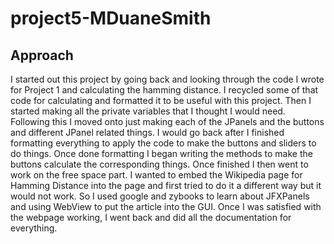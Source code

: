 # project5-MDuaneSmith

## Approach

I started out this project by going back and looking through the code I wrote for Project 1 and calculating the hamming distance.
I recycled some of that code for calculating and formatted it to be useful with this project. Then I started making all the private variables
that I thought I would need. Following this I moved onto just making each of the JPanels and the buttons and different JPanel related
things. I would go back after I finished formatting everything to apply the code to make the buttons and sliders to do things.
Once done formatting I began writing the methods to make the buttons calculate the corresponding things. Once finished I then went
to work on the free space part. I wanted to embed the Wikipedia page for Hamming Distance into the page and first tried to do it
a different way but it would not work. So I used google and zybooks to learn about JFXPanels and using WebView to put the article 
into the GUI. Once I was satisfied with the webpage working, I went back and did all the documentation for everything.